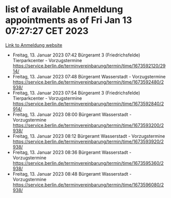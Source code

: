 # list of available Anmeldung appointments as of Fri Jan 13 07:27:27 CET 2023
[Link to Anmeldung website](https://service.berlin.de/terminvereinbarung/termin/tag.php?termin=0&anliegen[]=120686&dienstleisterlist=122210,122217,327316,122219,327312,122227,327314,122231,327346,122243,327348,122252,329742,122260,329745,122262,329748,122254,329751,122271,327278,122273,327274,122277,327276,330436,122280,327294,122282,327290,122284,327292,327539,122291,327270,122285,327266,122286,327264,122296,327268,150230,329760,122301,327282,122297,327286,122294,327284,122312,329763,122314,329775,122304,327330,122311,327334,122309,327332,122281,327352,122279,329772,122276,327324,122274,327326,122267,329766,122246,327318,122251,327320,122257,327322,122208,327298,122226,327300,121362,121364&herkunft=http%3A%2F%2Fservice.berlin.de%2Fdienstleistung%2F120686%2F)
- Freitag, 13. Januar 2023 07:42 Bürgeramt 3 (Friedrichsfelde) Tierparkcenter - Vorzugstermine https://service.berlin.de/terminvereinbarung/termin/time/1673592120/2914/
- Freitag, 13. Januar 2023 07:48 Bürgeramt Wasserstadt - Vorzugstermine https://service.berlin.de/terminvereinbarung/termin/time/1673592480/2938/
- Freitag, 13. Januar 2023 07:54 Bürgeramt 3 (Friedrichsfelde) Tierparkcenter - Vorzugstermine https://service.berlin.de/terminvereinbarung/termin/time/1673592840/2914/
- Freitag, 13. Januar 2023 08:00 Bürgeramt Wasserstadt - Vorzugstermine https://service.berlin.de/terminvereinbarung/termin/time/1673593200/2938/
- Freitag, 13. Januar 2023 08:12 Bürgeramt Wasserstadt - Vorzugstermine https://service.berlin.de/terminvereinbarung/termin/time/1673593920/2938/
- Freitag, 13. Januar 2023 08:36 Bürgeramt Wasserstadt - Vorzugstermine https://service.berlin.de/terminvereinbarung/termin/time/1673595360/2938/
- Freitag, 13. Januar 2023 08:48 Bürgeramt Wasserstadt - Vorzugstermine https://service.berlin.de/terminvereinbarung/termin/time/1673596080/2938/

